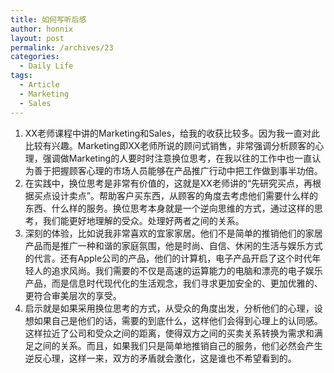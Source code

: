 ```yaml
---
title: 如何写听后感
author: honnix
layout: post
permalink: /archives/23
categories:
  - Daily Life
tags:
  - Article
  - Marketing
  - Sales
---
```

1.  XX老师课程中讲的Marketing和Sales，给我的收获比较多。因为我一直对此比较有兴趣。Marketing即XX老师所说的顾问式销售，非常强调分析顾客的心理，强调做Marketing的人要时时注意换位思考，在我以往的工作中也一直认为善于把握顾客心理的市场人员能够在产品推广行动中把工作做到事半功倍。
2.  在实践中，换位思考是非常有价值的，这就是XX老师讲的“先研究买点，再根据买点设计卖点”。帮助客户买东西，从顾客的角度去考虑他们需要什么样的东西、什么样的服务。换位思考本身就是一个逆向思维的方式，通过这样的思考，我们能更好地理解的受众。处理好两者之间的关系。
3.  深刻的体验，比如说我非常喜欢的宜家家居。他们不是简单的推销他们的家居产品而是推广一种和谐的家庭氛围，他是时尚、自信、休闲的生活与娱乐方式的代言。还有Apple公司的产品，他们的计算机，电子产品开启了这个时代年轻人的追求风尚。我们需要的不仅是高速的运算能力的电脑和漂亮的电子娱乐产品，而是信息时代现代化的生活观念，我们寻求更加安全的、更加优雅的、更符合审美层次的享受。
4.  启示就是如果采用换位思考的方式，从受众的角度出发，分析他们的心理，设想如果自己是他们的话，需要的到底什么，这样他们会得到心理上的认同感。这样拉近了公司和受众之间的距离，使得双方之间的买卖关系转换为需求和满足之间的关系。而且，如果我们只是简单地推销自己的服务，他们必然会产生逆反心理，这样一来，双方的矛盾就会激化，这是谁也不希望看到的。